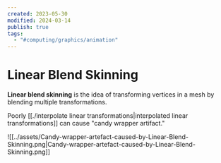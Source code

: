 ```yaml
---
created: 2023-05-30
modified: 2024-03-14
publish: true
tags:
  - "#computing/graphics/animation"
---
```


# Linear Blend Skinning

**Linear blend skinning** is the idea of transforming vertices in a mesh by blending multiple transformations.

Poorly [[./interpolate linear transformations|interpolated linear transformations]] can cause "candy wrapper artifact."

![[../assets/Candy-wrapper-artefact-caused-by-Linear-Blend-Skinning.png|Candy-wrapper-artefact-caused-by-Linear-Blend-Skinning.png]]